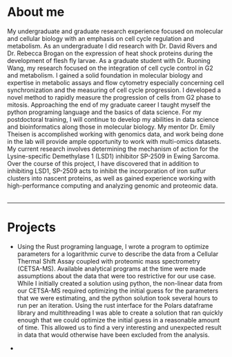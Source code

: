 # About me  
My undergraduate and graduate research experience focused on molecular and cellular biology with an emphasis on cell cycle regulation and metabolism. As an undergraduate I did research with Dr. David Rivers and Dr. Rebecca Brogan on the expression of heat shock proteins during the development of flesh fly larvae. As a graduate student with Dr. Ruoning Wang, my research focused on the integration of cell cycle control in G2 and metabolism. I gained a solid foundation in molecular biology and expertise in metabolic assays and flow cytometry especially concerning cell synchronization and the measuring of cell cycle progression. I developed a novel method to rapidly measure the progression of cells from G2 phase to mitosis. Approaching the end of my graduate career I taught myself the python programing language and the basics of data science. For my postdoctoral training, I will continue to develop my abilities in data science and bioinformatics along those in molecular biology. My mentor Dr. Emily Theisen is accomplished working with genomics data, and work being done in the lab will provide ample opportunity to work with multi-omics datasets. My current research involves determining the mechanism of action for the Lysine-specific Demethylase 1 (LSD1) inhibitor SP-2509 in Ewing Sarcoma. Over the course of this project, I have discovered that in addition to inhibiting LSD1, SP-2509 acts to inhibit the incorporation of iron sulfur clusters into nascent proteins, as well as gained experience working with high-performance computing and analyzing genomic and proteomic data.
<br><br>

___

# Projects  
- Using the Rust programing language, I wrote a program to optimize parameters for a logarithmic curve to describe the data from a Cellular Thermal Shift Assay coupled with proteomic mass spectrometry (CETSA-MS). Available analytical programs at the time were made assumptions about the data that were too restrictive for our use case. While I initially created a solution using python, the non-linear data from our CETSA-MS required optimizing the initial guess for the parameters that we were estimating, and the python solution took several hours to run per an iteration. Using the rust interface for the Polars dataframe library and multithreading I was able to create a solution that ran quickly enough that we could optimize the initial guess in a reasonable amount of time. This allowed us to find a very interesting and unexpected result in data that would otherwise have been excluded from the analysis.

- 
<!--
**JShermanK1/JShermanK1** is a ✨ _special_ ✨ repository because its `README.md` (this file) appears on your GitHub profile.

Here are some ideas to get you started:

- 🔭 I’m currently working on ...
- 🌱 I’m currently learning ...
- 👯 I’m looking to collaborate on ...
- 🤔 I’m looking for help with ...
- 💬 Ask me about ...
- 📫 How to reach me: ...
- 😄 Pronouns: ...
- ⚡ Fun fact: ...
-->
